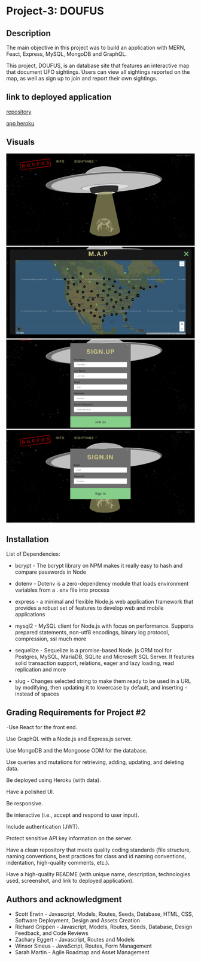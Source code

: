 # Project-3: DOUFUS

## Description

The main objective in this project was to build an application with MERN, Feact, Express, MySQL, MongoDB and GraphQL.

This project, DOUFUS, is an database site that features an interactive map that document UFO sightings. Users can view all sightings reported on the map, as well as sign up to join and report their own sightings.

## link to deployed application

[repository](https://github.com/Limnation/project3)

[app heroku](https://doufos.herokuapp.com/)

## Visuals

![screenshot1](./assets/home1.JPG)
![screenshot2](./assets/map1.JPG)
![screenshot3](./assets/signup1.JPG)
![screenshot4](./assets/signin1.JPG)

## Installation

List of Dependencies:

- bcrypt - The bcrypt library on NPM makes it really easy to hash and compare passwords in Node

- dotenv - Dotenv is a zero-dependency module that loads environment variables from a . env file into process

- express - a minimal and flexible Node.js web application framework that provides a robust set of features to develop web and mobile applications

- mysql2 - MySQL client for Node.js with focus on performance. Supports prepared statements, non-utf8 encodings, binary log protocol, compression, ssl much more

- sequelize - Sequelize is a promise-based Node. js ORM tool for Postgres, MySQL, MariaDB, SQLite and Microsoft SQL Server. It features solid transaction support, relations, eager and lazy loading, read replication and more

- slug - Changes selected string to make them ready to be used in a URL by modifying, then updating it to lowercase by default, and inserting - instead of spaces

## Grading Requirements for Project #2

-Use React for the front end.

Use GraphQL with a Node.js and Express.js server.

Use MongoDB and the Mongoose ODM for the database.

Use queries and mutations for retrieving, adding, updating, and deleting data.

Be deployed using Heroku (with data).

Have a polished UI.

Be responsive.

Be interactive (i.e., accept and respond to user input).

Include authentication (JWT).

Protect sensitive API key information on the server.

Have a clean repository that meets quality coding standards (file structure, naming conventions, best practices for class and id naming conventions, indentation, high-quality comments, etc.).

Have a high-quality README (with unique name, description, technologies used, screenshot, and link to deployed application).

## Authors and acknowledgment

- Scott Erwin - Javascript, Models, Routes, Seeds, Database, HTML, CSS, Software Deployment, Design and Assets Creation
- Richard Crippen - Javascript, Models, Routes, Seeds, Database, Design Feedback, and Code Reviews
- Zachary Eggert - Javascript, Routes and Models
- Winsor Sineus - JavaScript, Routes, Form Management
- Sarah Martin - Agile Roadmap and Asset Management
